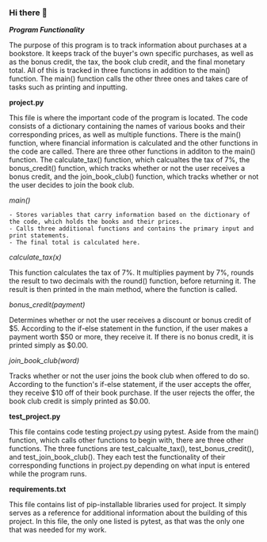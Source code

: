 ### Hi there 👋

***Program Functionality***

The purpose of this program is to track information about purchases at a bookstore.  It keeps track of the buyer's own specific purchases, as well as as the bonus credit, the tax, the book club credit, and the final monetary total.  All of this is tracked in three functions in addition to the main() function.  The main() function calls the other three ones and takes care of tasks such as printing and inputting.

**project.py**

This file is where the important code of the program is located.  The code consists of a dictionary containing the names of various books and their corresponding prices, as well as multiple functions.  There is the main() function, where financial information is calculated and the other functions in the code are called.  There are three other functions in additon to the main() function.  The calculate_tax() function, which calcualtes the tax of 7%, the bonus_credit() function, which tracks whether or not the user receives a bonus credit, and the join_book_club() function, which tracks whether or not the user decides to join the book club.


*main()*

    - Stores variables that carry information based on the dictionary of the code, which holds the books and their prices.
    - Calls three additional functions and contains the primary input and print statements.
    - The final total is calculated here.
  
  
*calculate_tax(x)*

This function calculates the tax of 7%.  It multiplies payment by 7%, rounds the result to two decimals with the round() function, before returning it.  The result is then printed in the main method, where the function is called.


*bonus_credit(payment)*

Determines whether or not the user receives a discount or bonus credit of $5.  According to the if-else statement in the function, if the user makes a payment worth $50 or more, they receive it.  If there is no bonus credit, it is printed simply as $0.00.


*join_book_club(word)*

Tracks whether or not the user joins the book club when offered to do so.  According to the function's if-else statement, if the user accepts the offer, they receive $10 off of their book purchase.  If the user rejects the offer, the book club credit is simply printed as $0.00.


**test_project.py**

This file contains code testing project.py using pytest.  Aside from the main() function, which calls other functions to begin with, there are three other functions.  The three functions are test_calcualte_tax(), test_bonus_credit(), and test_join_book_club().  They each test the functionality of their corresponding functions in project.py depending on what input is entered while the program runs.


**requirements.txt**

This file contains list of pip-installable libraries used for project.  It simply serves as a reference for additional information about the building of this project.  In this file, the only one listed is pytest, as that was the only one that was needed for my work.
